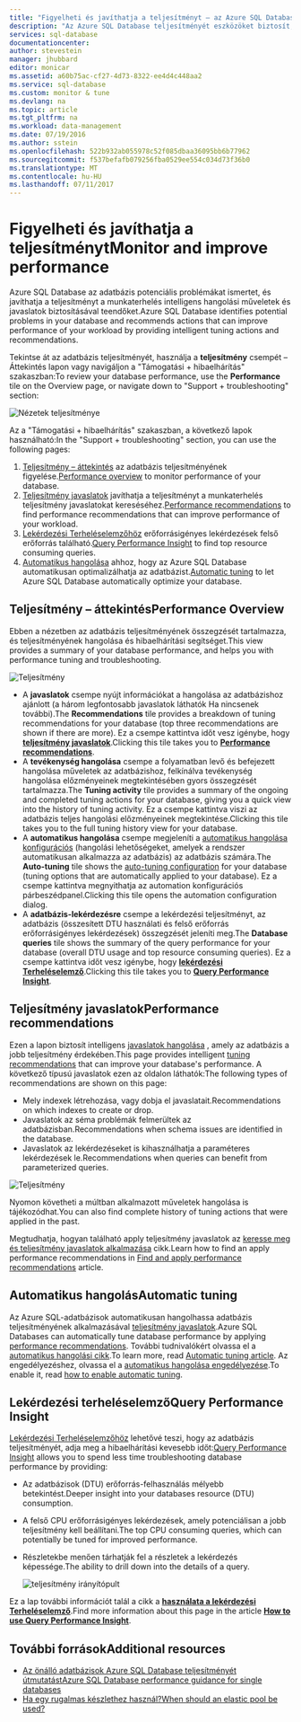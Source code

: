```yaml
---
title: "Figyelheti és javíthatja a teljesítményt – az Azure SQL Database |} Microsoft Docs"
description: "Az Azure SQL Database teljesítményét eszközöket biztosít, az aktuális lekérdezés teljesítményének területeit azonosították."
services: sql-database
documentationcenter: 
author: stevestein
manager: jhubbard
editor: monicar
ms.assetid: a60b75ac-cf27-4d73-8322-ee4d4c448aa2
ms.service: sql-database
ms.custom: monitor & tune
ms.devlang: na
ms.topic: article
ms.tgt_pltfrm: na
ms.workload: data-management
ms.date: 07/19/2016
ms.author: sstein
ms.openlocfilehash: 522b932ab055978c52f085dbaa36095bb6b77962
ms.sourcegitcommit: f537befafb079256fba0529ee554c034d73f36b0
ms.translationtype: MT
ms.contentlocale: hu-HU
ms.lasthandoff: 07/11/2017
---
```

# <a name="monitor-and-improve-performance"></a><span data-ttu-id="7a997-103">Figyelheti és javíthatja a teljesítményt</span><span class="sxs-lookup"><span data-stu-id="7a997-103">Monitor and improve performance</span></span>
<span data-ttu-id="7a997-104">Azure SQL Database az adatbázis potenciális problémákat ismertet, és javíthatja a teljesítményt a munkaterhelés intelligens hangolási műveletek és javaslatok biztosításával teendőket.</span><span class="sxs-lookup"><span data-stu-id="7a997-104">Azure SQL Database identifies potential problems in your database and recommends actions that can improve performance of your workload by providing intelligent tuning actions and recommendations.</span></span>

<span data-ttu-id="7a997-105">Tekintse át az adatbázis teljesítményét, használja a **teljesítmény** csempét – Áttekintés lapon vagy navigáljon a "Támogatási + hibaelhárítás" szakaszban:</span><span class="sxs-lookup"><span data-stu-id="7a997-105">To review your database performance, use the **Performance** tile on the Overview page, or navigate down to "Support + troubleshooting" section:</span></span>

   ![Nézetek teljesítménye](./media/sql-database-performance/entries.png)

<span data-ttu-id="7a997-107">Az a "Támogatási + hibaelhárítás" szakaszban, a következő lapok használható:</span><span class="sxs-lookup"><span data-stu-id="7a997-107">In the "Support + troubleshooting" section, you can use the following pages:</span></span>


1. <span data-ttu-id="7a997-108">[Teljesítmény – áttekintés](#performance-overview) az adatbázis teljesítményének figyelése.</span><span class="sxs-lookup"><span data-stu-id="7a997-108">[Performance overview](#performance-overview) to monitor performance of your database.</span></span> 
2. <span data-ttu-id="7a997-109">[Teljesítmény javaslatok](#performance-recommendations) javíthatja a teljesítményt a munkaterhelés teljesítmény javaslatokat kereséséhez.</span><span class="sxs-lookup"><span data-stu-id="7a997-109">[Performance recommendations](#performance-recommendations) to find performance recommendations that can improve performance of your workload.</span></span>
3. <span data-ttu-id="7a997-110">[Lekérdezési Terheléselemzőhöz](#query-performance-insight) erőforrásigényes lekérdezések felső erőforrás található.</span><span class="sxs-lookup"><span data-stu-id="7a997-110">[Query Performance Insight](#query-performance-insight) to find top resource consuming queries.</span></span>
4. <span data-ttu-id="7a997-111">[Automatikus hangolása](#automatic-tuning) ahhoz, hogy az Azure SQL Database automatikusan optimalizálhatja az adatbázist.</span><span class="sxs-lookup"><span data-stu-id="7a997-111">[Automatic tuning](#automatic-tuning) to let Azure SQL Database automatically optimize your database.</span></span>

## <a name="performance-overview"></a><span data-ttu-id="7a997-112">Teljesítmény – áttekintés</span><span class="sxs-lookup"><span data-stu-id="7a997-112">Performance Overview</span></span>
<span data-ttu-id="7a997-113">Ebben a nézetben az adatbázis teljesítményének összegzését tartalmazza, és teljesítményének hangolása és hibaelhárítási segítséget.</span><span class="sxs-lookup"><span data-stu-id="7a997-113">This view provides a summary of your database performance, and helps you with performance tuning and troubleshooting.</span></span> 

![Teljesítmény](./media/sql-database-performance/performance.png)

* <span data-ttu-id="7a997-115">A **javaslatok** csempe nyújt információkat a hangolása az adatbázishoz ajánlott (a három legfontosabb javaslatok láthatók Ha nincsenek további).</span><span class="sxs-lookup"><span data-stu-id="7a997-115">The **Recommendations** tile provides a breakdown of tuning recommendations for your database (top three recommendations are shown if there are more).</span></span> <span data-ttu-id="7a997-116">Ez a csempe kattintva időt vesz igénybe, hogy  **[teljesítmény javaslatok](#performance-recommendations)**.</span><span class="sxs-lookup"><span data-stu-id="7a997-116">Clicking this tile takes you to **[Performance recommendations](#performance-recommendations)**.</span></span> 
* <span data-ttu-id="7a997-117">A **tevékenység hangolása** csempe a folyamatban levő és befejezett hangolása műveletek az adatbázishoz, felkínálva tevékenység hangolása előzményeinek megtekintésében gyors összegzését tartalmazza.</span><span class="sxs-lookup"><span data-stu-id="7a997-117">The **Tuning activity** tile provides a summary of the ongoing and completed tuning actions for your database, giving you a quick view into the history of tuning activity.</span></span> <span data-ttu-id="7a997-118">Ez a csempe kattintva viszi az adatbázis teljes hangolási előzményeinek megtekintése.</span><span class="sxs-lookup"><span data-stu-id="7a997-118">Clicking this tile takes you to the full tuning history view for your database.</span></span>
* <span data-ttu-id="7a997-119">A **automatikus hangolása** csempe megjeleníti a [automatikus hangolása konfigurációs](sql-database-automatic-tuning-enable.md) (hangolási lehetőségeket, amelyek a rendszer automatikusan alkalmazza az adatbázis) az adatbázis számára.</span><span class="sxs-lookup"><span data-stu-id="7a997-119">The **Auto-tuning** tile shows the [auto-tuning configuration](sql-database-automatic-tuning-enable.md) for your database (tuning options that are automatically applied to your database).</span></span> <span data-ttu-id="7a997-120">Ez a csempe kattintva megnyithatja az automation konfigurációs párbeszédpanel.</span><span class="sxs-lookup"><span data-stu-id="7a997-120">Clicking this tile opens the automation configuration dialog.</span></span>
* <span data-ttu-id="7a997-121">A **adatbázis-lekérdezésre** csempe a lekérdezési teljesítményt, az adatbázis (összesített DTU használati és felső erőforrás erőforrásigényes lekérdezések) összegzését jeleníti meg.</span><span class="sxs-lookup"><span data-stu-id="7a997-121">The **Database queries** tile shows the summary of the query performance for your database (overall DTU usage and top resource consuming queries).</span></span> <span data-ttu-id="7a997-122">Ez a csempe kattintva időt vesz igénybe, hogy  **[lekérdezési Terheléselemző](#query-performance-insight)**.</span><span class="sxs-lookup"><span data-stu-id="7a997-122">Clicking this tile takes you to **[Query Performance Insight](#query-performance-insight)**.</span></span>

## <a name="performance-recommendations"></a><span data-ttu-id="7a997-123">Teljesítmény javaslatok</span><span class="sxs-lookup"><span data-stu-id="7a997-123">Performance recommendations</span></span>
<span data-ttu-id="7a997-124">Ezen a lapon biztosít intelligens [javaslatok hangolása](sql-database-advisor.md) , amely az adatbázis a jobb teljesítmény érdekében.</span><span class="sxs-lookup"><span data-stu-id="7a997-124">This page provides intelligent [tuning recommendations](sql-database-advisor.md) that can improve your database's performance.</span></span> <span data-ttu-id="7a997-125">A következő típusú javaslatok ezen az oldalon láthatók:</span><span class="sxs-lookup"><span data-stu-id="7a997-125">The following types of recommendations are shown on this page:</span></span>

* <span data-ttu-id="7a997-126">Mely indexek létrehozása, vagy dobja el javaslatait.</span><span class="sxs-lookup"><span data-stu-id="7a997-126">Recommendations on which indexes to create or drop.</span></span>
* <span data-ttu-id="7a997-127">Javaslatok az séma problémák felmerültek az adatbázisban.</span><span class="sxs-lookup"><span data-stu-id="7a997-127">Recommendations when schema issues are identified in the database.</span></span>
* <span data-ttu-id="7a997-128">Javaslatok az lekérdezéseket is kihasználhatja a paraméteres lekérdezések le.</span><span class="sxs-lookup"><span data-stu-id="7a997-128">Recommendations when queries can benefit from parameterized queries.</span></span>

![Teljesítmény](./media/sql-database-performance/recommendations.png)

<span data-ttu-id="7a997-130">Nyomon követheti a múltban alkalmazott műveletek hangolása is tájékozódhat.</span><span class="sxs-lookup"><span data-stu-id="7a997-130">You can also find complete history of tuning actions that were applied in the past.</span></span>

<span data-ttu-id="7a997-131">Megtudhatja, hogyan található apply teljesítmény javaslatok az [keresse meg és teljesítmény javaslatok alkalmazása](sql-database-advisor-portal.md) cikk.</span><span class="sxs-lookup"><span data-stu-id="7a997-131">Learn how to find an apply performance recommendations in [Find and apply performance recommendations](sql-database-advisor-portal.md) article.</span></span>

## <a name="automatic-tuning"></a><span data-ttu-id="7a997-132">Automatikus hangolás</span><span class="sxs-lookup"><span data-stu-id="7a997-132">Automatic tuning</span></span>
<span data-ttu-id="7a997-133">Az Azure SQL-adatbázisok automatikusan hangolhassa adatbázis teljesítményének alkalmazásával [teljesítmény javaslatok](sql-database-advisor.md).</span><span class="sxs-lookup"><span data-stu-id="7a997-133">Azure SQL Databases can automatically tune database performance by applying [performance recommendations](sql-database-advisor.md).</span></span> <span data-ttu-id="7a997-134">További tudnivalókért olvassa el a [automatikus hangolási cikk](sql-database-automatic-tuning.md).</span><span class="sxs-lookup"><span data-stu-id="7a997-134">To learn more, read [Automatic tuning article](sql-database-automatic-tuning.md).</span></span> <span data-ttu-id="7a997-135">Az engedélyezéshez, olvassa el a [automatikus hangolása engedélyezése](sql-database-automatic-tuning-enable.md).</span><span class="sxs-lookup"><span data-stu-id="7a997-135">To enable it, read [how to enable automatic tuning](sql-database-automatic-tuning-enable.md).</span></span>

## <a name="query-performance-insight"></a><span data-ttu-id="7a997-136">Lekérdezési terheléselemző</span><span class="sxs-lookup"><span data-stu-id="7a997-136">Query Performance Insight</span></span>
<span data-ttu-id="7a997-137">[Lekérdezési Terheléselemzőhöz](sql-database-query-performance.md) lehetővé teszi, hogy az adatbázis teljesítményét, adja meg a hibaelhárítási kevesebb időt:</span><span class="sxs-lookup"><span data-stu-id="7a997-137">[Query Performance Insight](sql-database-query-performance.md) allows you to spend less time troubleshooting database performance by providing:</span></span>

* <span data-ttu-id="7a997-138">Az adatbázisok (DTU) erőforrás-felhasználás mélyebb betekintést.</span><span class="sxs-lookup"><span data-stu-id="7a997-138">Deeper insight into your databases resource (DTU) consumption.</span></span> 
* <span data-ttu-id="7a997-139">A felső CPU erőforrásigényes lekérdezések, amely potenciálisan a jobb teljesítmény kell beállítani.</span><span class="sxs-lookup"><span data-stu-id="7a997-139">The top CPU consuming queries, which can potentially be tuned for improved performance.</span></span> 
* <span data-ttu-id="7a997-140">Részletekbe menően tárhatják fel a részletek a lekérdezés képessége.</span><span class="sxs-lookup"><span data-stu-id="7a997-140">The ability to drill down into the details of a query.</span></span> 

  ![teljesítmény irányítópult](./media/sql-database-query-performance/performance.png)

<span data-ttu-id="7a997-142">Ez a lap további információt talál a cikk a  **[használata a lekérdezési Terheléselemző](sql-database-query-performance.md)**.</span><span class="sxs-lookup"><span data-stu-id="7a997-142">Find more information about this page in the article **[How to use Query Performance Insight](sql-database-query-performance.md)**.</span></span>

## <a name="additional-resources"></a><span data-ttu-id="7a997-143">További források</span><span class="sxs-lookup"><span data-stu-id="7a997-143">Additional resources</span></span>
* [<span data-ttu-id="7a997-144">Az önálló adatbázisok Azure SQL Database teljesítményét útmutatást</span><span class="sxs-lookup"><span data-stu-id="7a997-144">Azure SQL Database performance guidance for single databases</span></span>](sql-database-performance-guidance.md)
* [<span data-ttu-id="7a997-145">Ha egy rugalmas készlethez használ?</span><span class="sxs-lookup"><span data-stu-id="7a997-145">When should an elastic pool be used?</span></span>](sql-database-elastic-pool-guidance.md)

